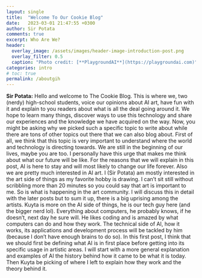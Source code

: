 ```yaml
---
layout: single
title:  "Welcome To Our Cookie Blog"
date:   2023-03-01 21:47:55 +0300
author: Sir Potata
comments: true
excerpt: Who Are We?
header:
  overlay_image: /assets/images/header-image-introduction-post.png
  overlay_filter: 0.5
  caption: "Photo credit: [**PlaygroundAI**](https://playgroundai.com)"
categories: intro
# toc: true
permalink: /aboutgih
---
```

**Sir Potata:** Hello and welcome to The Cookie Blog. This is where we, two (nerdy) high-school students, voice our opinions about AI art, have fun with it and explain to you readers about what is all the deal going around it. We hope to learn many things, discover ways to use this technology and share our experiences and the knowledge we have acquired on the way.
Now, you might be asking why we picked such a specific topic to write about while there are tons of other topics out there that we can also blog about. First of all, we think that this topic is very important to understand where the world and technology is directing towards. We are still in the beginning of our lives, maybe you are too. I personally have this urge that makes me think about what our future will be like. For the reasons that we will explain in this post, AI is here to stay and will most likely to change our life forever. Also we are pretty much interested in AI art. I (Sir Potata) am mostly interested in the art side of things as my favorite hobby is drawing. I can’t sit still without scribbling more than 20 minutes so you could say that art is important to me. So is what is happening in the art community. I will discuss this in detail with the later posts but to sum it up, there is a big uprising among the artists.  Kuyta is more on the AI side of things, he is our tech guy here (and the bigger nerd lol). Everything about computers, he probably knows, if he doesn’t, next day he sure will. He likes coding and is amazed by what computers can do and how they work. The technical side of AI, how it works, its applications and development process will be tackled by him (because I don’t have enough brains to do so).
In this first post, I think that we should first be defining what AI is in first place before getting into its specific usage in artistic areas. I will start with a more general explanation and examples of AI the history behind how it came to be what it is today. Then Kuyta be picking of where I left to explain how they work and the theory behind it.
